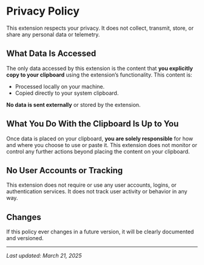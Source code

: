 # Privacy Policy

This extension respects your privacy. It does not collect, transmit, store, or share any personal data or telemetry.

## What Data Is Accessed

The only data accessed by this extension is the content that **you explicitly copy to your clipboard** using the extension’s functionality. This content is:

- Processed locally on your machine.
- Copied directly to your system clipboard.

**No data is sent externally** or stored by the extension.

## What You Do With the Clipboard Is Up to You

Once data is placed on your clipboard, **you are solely responsible** for how and where you choose to use or paste it. This extension does not monitor or control any further actions beyond placing the content on your clipboard.

## No User Accounts or Tracking

This extension does not require or use any user accounts, logins, or authentication services. It does not track user activity or behavior in any way.

## Changes

If this policy ever changes in a future version, it will be clearly documented and versioned.

---

_Last updated: March 21, 2025_
